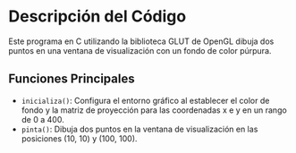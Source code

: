 # Descripción del Código

Este programa en C utilizando la biblioteca GLUT de OpenGL dibuja dos puntos en una ventana de visualización con un fondo de color púrpura.

## Funciones Principales

- `inicializa()`: Configura el entorno gráfico al establecer el color de fondo y la matriz de proyección para las coordenadas x e y en un rango de 0 a 400.
- `pinta()`: Dibuja dos puntos en la ventana de visualización en las posiciones (10, 10) y (100, 100).
